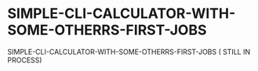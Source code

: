 # SIMPLE-CLI-CALCULATOR-WITH-SOME-OTHERRS-FIRST-JOBS
 SIMPLE-CLI-CALCULATOR-WITH-SOME-OTHERRS-FIRST-JOBS ( STILL IN PROCESS)
